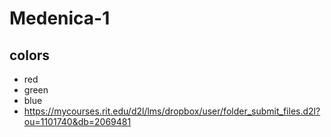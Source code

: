 # Medenica-1
## colors
- red
- green
- blue
- https://mycourses.rit.edu/d2l/lms/dropbox/user/folder_submit_files.d2l?ou=1101740&db=2069481
